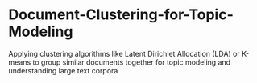# Document-Clustering-for-Topic-Modeling
Applying clustering algorithms like Latent Dirichlet Allocation (LDA) or K-means to group similar documents together for topic modeling and understanding large text corpora
